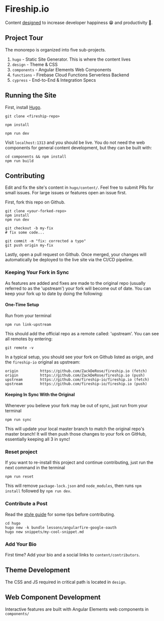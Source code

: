 # Fireship.io

Content [designed](https://fireship.io/mission/) to increase developer happiness 😁 and productivity 🚀.

## Project Tour

The monorepo is organized into five sub-projects. 

1. `hugo` - Static Site Generator. This is where the content lives
2. `design` - Theme & CSS
3. `components` - Angular Elements Web Components
4. `functions` - Firebase Cloud Functions Serverless Backend
5. `cypress` - End-to-End & Integration Specs

## Running the Site


First, install [Hugo](https://gohugo.io/getting-started/installing/).

```shell
git clone <fireship-repo>

npm install

npm run dev
```

Visit `localhost:1313` and you should be live. You do not need the web components for general content development, but they can be built with:

```shell
cd components && npm install
npm run build
```

## Contributing

Edit and fix the site's content in `hugo/content/`. Feel free to submit PRs for small issues. For large issues or features open an issue first. 

First, fork this repo on Github.

```shell
git clone <your-forked-repo>
npm install
npm run dev

git checkout -b my-fix
# fix some code...

git commit -m "fix: corrected a typo"
git push origin my-fix
```

Lastly, open a pull request on Github. Once merged, your changes will automatically be deployed to the live site via the CI/CD pipeline. 

### Keeping Your Fork in Sync

As features are added and fixes are made to the original repo (usually referred to as the 'upstream') your fork will become out of date. You can keep your fork up to date by doing the following:

#### One-Time Setup

Run from your terminal

```shell
npm run link-upstream
```

This should add the official repo as a remote called: 'upstream'. You can see all remotes by entering:

```shell
git remote -v
```

In a typical setup, you should see your fork on Github listed as origin, and the `fireship-io` original as upstream:

```
origin          https://github.com/ZackDeRose/fireship.io (fetch)
origin          https://github.com/ZackDeRose/fireship.io (push)
upstream        https://github.com/fireship-io/fireship.io (fetch)
upstream        https://github.com/fireship-io/fireship.io (push)
```

#### Keeping In Sync With the Original

Whenever you believe your fork may be out of sync, just run from your terminal

```shell
npm run sync
```

This will update your local master branch to match the original repo's master branch! It will then push those changes to your fork on GitHub, essentially keeping all 3 in sync!

### Reset project

If you want to re-install this project and continue contributing, just run the next command in the terminal

```shell
npm run reset
```

This will remove `package-lock.json` and `node_modules`, then runs `npm install` followed by `npm run dev`.

### Contribute a Post

Read the [style guide](https://fireship.io/style-guide/) for some tips before contributing. 

```shell
cd hugo
hugo new -k bundle lessons/angularfire-google-oauth
hugo new snippets/my-cool-snippet.md
```

### Add Your Bio

First time? Add your bio and a social links to `content/contributors`. 

## Theme Development

The CSS and JS required in critical path is located in `design`.

## Web Component Development

Interactive features are built with Angular Elements web components in `components/`
